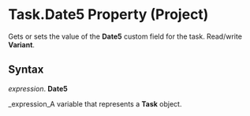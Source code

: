 
# Task.Date5 Property (Project)

Gets or sets the value of the  **Date5** custom field for the task. Read/write **Variant**.


## Syntax

 _expression_. **Date5**

 _expression_A variable that represents a  **Task** object.

